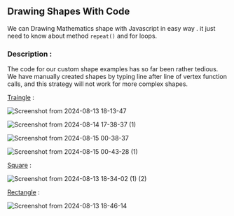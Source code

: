 ## Drawing Shapes With Code 

We can Drawing Mathematics shape with Javascript in easy way . it just need to know about method `repeat()` and for loops.

### Description :
The code for our custom shape examples has so far been rather tedious. We have manually created shapes by typing line after line of vertex function calls, and this strategy will not work for more complex shapes. 

[Traingle](https://github.com/aiaaee/JS_Algorithms/blob/main/Traingle/script.js) : 

![Screenshot from 2024-08-13 18-13-47](https://github.com/user-attachments/assets/788c9530-04f2-4ca9-baf3-74065c1ff0b6)

![Screenshot from 2024-08-14 17-38-37 (1)](https://github.com/user-attachments/assets/0b68906a-3ea7-4842-9158-5491394bdc4e)

![Screenshot from 2024-08-15 00-38-37](https://github.com/user-attachments/assets/f303d757-e920-4888-b609-490085dbffc3)

![Screenshot from 2024-08-15 00-43-28 (1)](https://github.com/user-attachments/assets/856dd3cd-ea02-4b52-9901-310429a8cc2a)




[Square](https://github.com/aiaaee/JS_Algorithms/blob/main/Traingle/Square.js) : 

![Screenshot from 2024-08-13 18-34-02 (1) (2)](https://github.com/user-attachments/assets/1f0a6e45-faa0-48d8-838b-ca2ebe6768aa)



[Rectangle](https://github.com/aiaaee/JS_Algorithms/blob/main/Traingle/Rectangle.js) : 

![Screenshot from 2024-08-13 18-46-14](https://github.com/user-attachments/assets/9202fd1c-0d9d-4d9e-98bd-6086cad91749)
